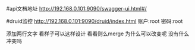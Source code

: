 #api文档地址
http://192.168.0.101:9090/swagger-ui.html#/


#druid监控
http://192.168.0.101:9090/druid/index.html
账户:root
密码:root

添加两行文字
看样子可以这样设计  看看则么merge
为什么可以改变呢 
没有什么冲突吗

